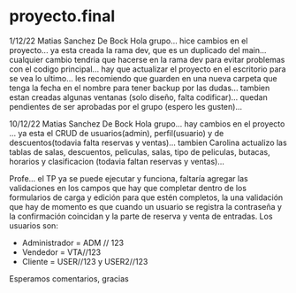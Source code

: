 # proyecto.final

1/12/22 Matias Sanchez De Bock
Hola grupo... 
hice cambios en el proyecto... 
ya esta creada la rama dev, que es un duplicado del main...
cualquier cambio tendria que hacerse en la rama dev para evitar problemas con el codigo principal...
hay que actualizar el proyecto en el escritorio para se vea lo ultimo...
les recomiendo que guarden en una nueva carpeta que tenga la fecha en el nombre para tener backup por las dudas...
tambien estan creadas algunas ventanas (solo diseño, falta codificar)... 
quedan pendientes de ser aprobadas por el grupo (espero les gusten)...

10/12/22 Matias Sanchez De Bock
Hola grupo...
hay cambios en el proyecto ...
ya esta el CRUD de usuarios(admin), perfil(usuario) y de descuentos(todavia falta reservas y ventas)...
tambien Carolina actualizo las tablas de salas, descuentos, peliculas, salas, tipo de peliculas, butacas, horarios y clasificacion (todavia faltan reservas y ventas)...

Profe… el TP ya se puede ejecutar y funciona, faltaría agregar las validaciones en los campos que hay que completar dentro de los formularios de carga y edición para que estén completos, la una validación que hay de momento es que cuando un usuario se registra la contraseña y la confirmación coincidan y la parte de reserva y venta de entradas.
Los usuarios son:

* Administrador = ADM // 123
* Vendedor = VTA//123
* Cliente = USER//123 y USER2//123


Esperamos comentarios, gracias


